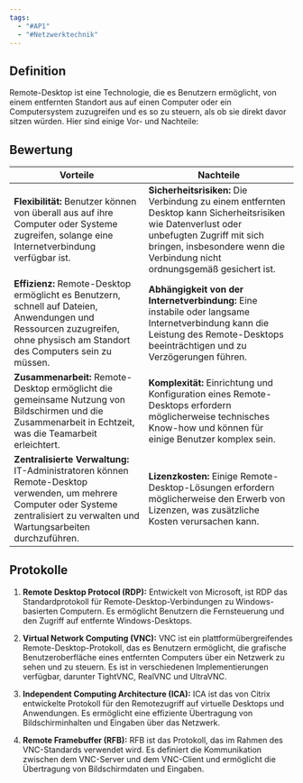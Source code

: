 ```yaml
---
tags:
  - "#AP1"
  - "#Netzwerktechnik"
---
```

## Definition
Remote-Desktop ist eine Technologie, die es Benutzern ermöglicht, von einem entfernten Standort aus auf einen Computer oder ein Computersystem zuzugreifen und es so zu steuern, als ob sie direkt davor sitzen würden. Hier sind einige Vor- und Nachteile:

## Bewertung 
| **Vorteile**                                                                                                                                                                       | **Nachteile**                                                                                                                                                                                                             |
| ---------------------------------------------------------------------------------------------------------------------------------------------------------------------------------- | ------------------------------------------------------------------------------------------------------------------------------------------------------------------------------------------------------------------------- |
| **Flexibilität:** Benutzer können von überall aus auf ihre Computer oder Systeme zugreifen, solange eine Internetverbindung verfügbar ist.                                         | **Sicherheitsrisiken:** Die Verbindung zu einem entfernten Desktop kann Sicherheitsrisiken wie Datenverlust oder unbefugten Zugriff mit sich bringen, insbesondere wenn die Verbindung nicht ordnungsgemäß gesichert ist. |
| **Effizienz:** Remote-Desktop ermöglicht es Benutzern, schnell auf Dateien, Anwendungen und Ressourcen zuzugreifen, ohne physisch am Standort des Computers sein zu müssen.        | **Abhängigkeit von der Internetverbindung:** Eine instabile oder langsame Internetverbindung kann die Leistung des Remote-Desktops beeinträchtigen und zu Verzögerungen führen.                                           |
| **Zusammenarbeit:** Remote-Desktop ermöglicht die gemeinsame Nutzung von Bildschirmen und die Zusammenarbeit in Echtzeit, was die Teamarbeit erleichtert.                          | **Komplexität:** Einrichtung und Konfiguration eines Remote-Desktops erfordern möglicherweise technisches Know-how und können für einige Benutzer komplex sein.                                                           |
| **Zentralisierte Verwaltung:** IT-Administratoren können Remote-Desktop verwenden, um mehrere Computer oder Systeme zentralisiert zu verwalten und Wartungsarbeiten durchzuführen. | **Lizenzkosten:** Einige Remote-Desktop-Lösungen erfordern möglicherweise den Erwerb von Lizenzen, was zusätzliche Kosten verursachen kann.                                                                               |

## Protokolle
1. **Remote Desktop Protocol (RDP):** Entwickelt von Microsoft, ist RDP das Standardprotokoll für Remote-Desktop-Verbindungen zu Windows-basierten Computern. Es ermöglicht Benutzern die Fernsteuerung und den Zugriff auf entfernte Windows-Desktops.
    
2. **Virtual Network Computing (VNC):** VNC ist ein plattformübergreifendes Remote-Desktop-Protokoll, das es Benutzern ermöglicht, die grafische Benutzeroberfläche eines entfernten Computers über ein Netzwerk zu sehen und zu steuern. Es ist in verschiedenen Implementierungen verfügbar, darunter TightVNC, RealVNC und UltraVNC.
    
3. **Independent Computing Architecture (ICA):** ICA ist das von Citrix entwickelte Protokoll für den Remotezugriff auf virtuelle Desktops und Anwendungen. Es ermöglicht eine effiziente Übertragung von Bildschirminhalten und Eingaben über das Netzwerk.
    
4. **Remote Framebuffer (RFB):** RFB ist das Protokoll, das im Rahmen des VNC-Standards verwendet wird. Es definiert die Kommunikation zwischen dem VNC-Server und dem VNC-Client und ermöglicht die Übertragung von Bildschirmdaten und Eingaben.
